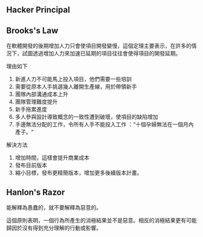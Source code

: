 ## Hacker Principal



## Brooks's Law

在軟體開發的後期增加人力只會使項目開發變慢，這個定理主要表示，在許多的情況下，試圖透過增加人力來加速已延期的項目往往會使得項目的開發延期。

理由如下

1. 新進人力不可能馬上投入項目，他們需要一些培訓
2. 需要從原本人手挑選幾人離開生產線，用於帶領新手
3. 團隊內部溝通成本上升
4. 團隊管理難度提升
5. 新手拖累進度
6. 多人參與設計導致概念的一致性遭到破壞，使項目的缺陷增加
7. 手邊無法分配的工作，令所有人手不能投入工作 ：“十個孕婦無法在一個月內產子。“



解決方法

1. 增加時間，這樣會提升商業成本
2. 發布目前版本
3. 縮小目標，發布更精簡版本，增加更多後續版本計畫。



## Hanlon's Razor

能解釋為愚蠢的，就不要解釋為惡意的。

這個原則表明，一個行為所產生的消極結果並不是惡意。相反的消極結果更有可能歸因於沒有得到充分理解的行動或影響。
